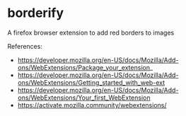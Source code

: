 # borderify
A firefox browser extension to add red borders to images

References:
- https://developer.mozilla.org/en-US/docs/Mozilla/Add-ons/WebExtensions/Package_your_extension_
- https://developer.mozilla.org/en-US/docs/Mozilla/Add-ons/WebExtensions/Getting_started_with_web-ext
- https://developer.mozilla.org/en-US/docs/Mozilla/Add-ons/WebExtensions/Your_first_WebExtension
- https://activate.mozilla.community/webextensions/
